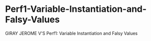# Perf1-Variable-Instantiation-and-Falsy-Values
GIRAY JEROME V'S Perf1: Variable Instantiation and Falsy Values
